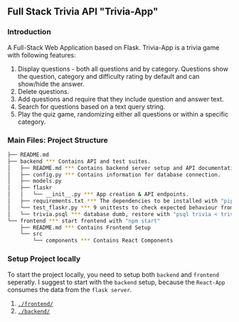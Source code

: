 Full Stack Trivia API "Trivia-App"
-----

### Introduction

 A Full-Stack Web Application based on Flask. Trivia-App is a trivia game with following features:

1) Display questions - both all questions and by category. Questions show the question, category and difficulty rating by default and can show/hide the answer. 
2) Delete questions.
3) Add questions and require that they include question and answer text.
4) Search for questions based on a text query string.
5) Play the quiz game, randomizing either all questions or within a specific category. 

### Main Files: Project Structure

  ```sh
  ├── README.md
  ├── backend *** Contains API and test suites.
  │   ├── README.md *** Contains backend server setup and API documentations.
  │   ├── config.py *** Contains information for database connection.
  │   ├── models.py
  │   ├── flaskr
  │   │   └── __init__.py *** App creation & API endpoints.
  │   ├── requirements.txt *** The dependencies to be installed with "pip3 install -r requirements.txt"
  │   └── test_flaskr.py *** 9 unittests to check expected behaviour from each endpoints
  │   └── trivia.psql *** database dumb, restore with "psql trivia < trivia.psql"
  └── frontend *** start frontend with "npm start"
      ├── README.md *** Contains Frontend Setup 
      └── src
          └── components *** Contains React Components
  ```

### Setup Project locally

To start the project locally, you need to setup both `backend` and `frontend` seperatly.
I suggest to start with the `backend` setup, because the `React-App` consumes the data from the `flask server`. 

1. [`./frontend/`](./frontend/README.md)
2. [`./backend/`](./backend/README.md)